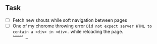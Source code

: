 #

## Task

- [ ] Fetch new shouts while soft navigation between pages
- [ ] One of my chorome throwing error `Did not expect server HTML to contain a <div> in <div>.` while reloading the page. <ContactForm>
      <div>
      ^^^^^
      <FormProvider>
      ...
      <eval>
      <div>
